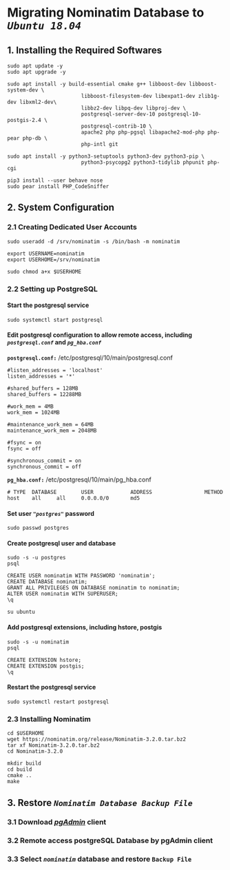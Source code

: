 # __Migrating Nominatim Database to _`Ubuntu 18.04`___

## __1. Installing the Required Softwares__

```
sudo apt update -y
sudo apt upgrade -y

sudo apt install -y build-essential cmake g++ libboost-dev libboost-system-dev \
                        libboost-filesystem-dev libexpat1-dev zlib1g-dev libxml2-dev\
                        libbz2-dev libpq-dev libproj-dev \
                        postgresql-server-dev-10 postgresql-10-postgis-2.4 \
                        postgresql-contrib-10 \
                        apache2 php php-pgsql libapache2-mod-php php-pear php-db \
                        php-intl git

sudo apt install -y python3-setuptools python3-dev python3-pip \
                        python3-psycopg2 python3-tidylib phpunit php-cgi

pip3 install --user behave nose
sudo pear install PHP_CodeSniffer
```

## __2. System Configuration__

### __2.1 Creating Dedicated User Accounts__

```
sudo useradd -d /srv/nominatim -s /bin/bash -m nominatim

export USERNAME=nominatim
export USERHOME=/srv/nominatim

sudo chmod a+x $USERHOME
```

### __2.2 Setting up PostgreSQL__

#### Start the postgresql service

```
sudo systemctl start postgresql
```

#### Edit postgresql configuration to allow remote access, including _`postgresql.conf`_ and _`pg_hba.conf`_

__`postgresql.conf:`__ /etc/postgresql/10/main/postgresql.conf

```
#listen_addresses = 'localhost'
listen_addresses = '*'

#shared_buffers = 128MB
shared_buffers = 12288MB

#work_mem = 4MB
work_mem = 1024MB

#maintenance_work_mem = 64MB
maintenance_work_mem = 2048MB

#fsync = on
fsync = off

#synchronous_commit = on
synchronous_commit = off
```

__`pg_hba.conf:`__ /etc/postgresql/10/main/pg_hba.conf

```
# TYPE  DATABASE        USER            ADDRESS                 METHOD
host	all		all		0.0.0.0/0		md5
```

#### Set user _`"postgres"`_ password

```
sudo passwd postgres
```

#### Create postgresql user and database

```
sudo -s -u postgres
psql

CREATE USER nominatim WITH PASSWORD 'nominatim';
CREATE DATABASE nominatim;
GRANT ALL PRIVILEGES ON DATABASE nominatim to nominatim;
ALTER USER nominatim WITH SUPERUSER;
\q

su ubuntu
```

#### Add postgresql extensions, including hstore, postgis

```
sudo -s -u nominatim
psql

CREATE EXTENSION hstore;
CREATE EXTENSION postgis;
\q
```

#### Restart the postgresql service

```
sudo systemctl restart postgresql
```

### __2.3 Installing Nominatim__

```
cd $USERHOME
wget https://nominatim.org/release/Nominatim-3.2.0.tar.bz2
tar xf Nominatim-3.2.0.tar.bz2
cd Nominatim-3.2.0

mkdir build
cd build
cmake ..
make
```

## __3. Restore _`Nominatim Database Backup File`___

### __3.1 Download _[pgAdmin](https://www.pgadmin.org/download/)_ client__

### __3.2 Remote access postgreSQL Database by pgAdmin client__

### __3.3 Select _`nominatim`_ database and restore `Backup File`__



